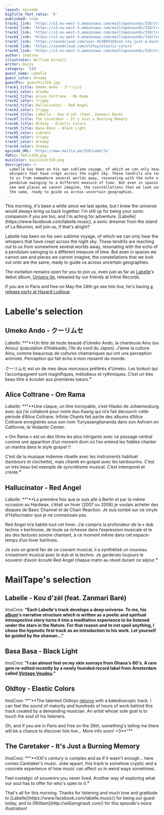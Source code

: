 ```yaml
---
layout: episode
bigTitle_font_ratio: '6'
published: true
track1_link: 'https://s3.eu-west-3.amazonaws.com/mailtapesounds/310/track1.mp3'
track2_link: 'https://s3.eu-west-3.amazonaws.com/mailtapesounds/310/track2.mp3'
track3_link: 'https://s3.eu-west-3.amazonaws.com/mailtapesounds/310/track3.mp3'
track4_link: 'https://s3.eu-west-3.amazonaws.com/mailtapesounds/310/track4.mp3'
track7_link: 'https://soundcloud.com/user-453883159/a1-its-just-a-burning-memory'
track6_link: 'https://soundcloud.com/oldtoy/elastic-colors'
track5_link: 'https://s3.eu-west-3.amazonaws.com/mailtapesounds/310/track5.mp3'
author: ImaCrea
illustrator: William Girault
writer: Daisy
category: '310'
guest_name: Labelle
guest_color: dreamy
guestPic: guestPic310.jpg
track1_title: Umeko Ando - クーリムセ
track1_color: dreamy
track2_title: Alice Coltrane - Om Rama
track2_color: trippy
track3_title: Hallucinator - Red Angel
track3_color: trippy
track4_title: Labelle - Kou d'zèl (feat. Zanmari Baré)
track7_title: The Caretaker - It's Just a Burning Memory
track6_title: Oldtoy - Elastic Colors
track5_title: Basa Basa - Black Light
track5_color: vibrant
track6_color: trippy
track7_color: dreamy
track4_color: dreamy
episode_URL: 'https://www.mailta.pe/310/Labelle'
fbPic: fbPic310.png
musiColor: musiColor310.png
description: >-
  Labelle has been on his own sublime voyage, of which we can only hear the
  whispers that have crept across the night sky. These tendrils are reaching out
  to us from somewhere several worlds away, resonating with the echo of a
  pendulum swinging to a different measure of time. But even in spaces we cannot
  see and places we cannot imagine, the constellations that we look out onto are
  the same, ready to guide us across uncertain geographies.
---
```

<p id="introduction">This morning, it's been a while since we last spoke, but I knew the universe would always bring us back together. I'm still up for being your sonic companion if you are too, and I'm aching for adventure. [Labelle](https://www.facebook.com/labelle.music), a sonic dreamer from the island of La Réunion, will join us, if that's alright?</p>

Labelle has been on his own sublime voyage, of which we can only hear the whispers that have crept across the night sky. These tendrils are reaching out to us from somewhere several worlds away, resonating with the echo of a pendulum swinging to a different measure of time. But even in spaces we cannot see and places we cannot imagine, the constellations that we look out onto are the same, ready to guide us across uncertain geographies.

The invitation remains open for you to join us, even just as far as [Labelle](https://www.facebook.com/labelle.music)'s debut album, [Univers-île](https://infine-rec.bandcamp.com/album/univers-le), released by our friends at Infiné Records.

If you are in Paris and free on May the 24th go see him live, he's having [a release party at Hasard Ludique](https://www.facebook.com/events/2012930832282013/).

# Labelle's selection

## Umeko Ando - クーリムセ
_Labelle_: **"**Un titre de toute beauté d’Umeko Ando, la chanteuse Ainu (ou Aïnou) (population d’Hokkaido, l’île du nord du Japon). J’aime la culture Ainu, comme beaucoup de cultures chamaniques qui ont une perception animiste. Perception qui fait écho à mon ressenti du monde.

クーリムセ est un de mes deux morceaux préférés d’Umeko. Les tonkori qui l’accompagnent
sont magnifiques, mélodieux et rythmiques. C’est un très beau titre à écouter aux premières
lueurs.**"**

## Alice Coltrane - Om Rama
_Labelle_: **"**Une claque, un titre incroyable, c’est Hlasko de Johannesburg avec qui j’ai collaboré pour notre duo Kaang qui m’a fait découvrir cette période d’Alice Coltrane. Infinte Chants fait partie des albums d’Alice Coltrane enregistrés sous son nom Turiyasangitananda dans son Ashram en
Californie, le Vedantic Center.

« Om Rama » est un des titres les plus intrigants avec ce passage central comme une apparition d’un moment divin où l’on entend les fidèles chanter un mantra dans le style gospel !!

C’est de la musique indienne rituelle avec les instruments habituel (tambours et clochette), mais
chanté en gospel avec les tambourins. C’est un très beau bel exemple de syncrétisme musical.
C’est intemporel et créole.**"**

## Hallucinator - Red Angel
_Labelle_: **"**La première fois que je suis allé à Berlin et par la même occasion au Hardwax, c’était un hiver (2007 ou 2008) je voulais acheter des disques de Basic Channel et de Chain Reaction. 
Je suis tombé sur ce vinyle d’Hallucinator que je ne connaissais pas.

Red Angel m’a habité tout cet hiver. J’ai compris la profondeur de la « dub techno » berlinoise, de toute sa richesse dans l’expression musicale et le jeu des textures sonore chantant, à ce moment même dans cet espace-temps d’un hiver berlinois.

Je suis un grand fan de ce courant musical, il a synthétisé un nouveau croisement musical avec le dub et la techno. Je garderais toujours le souvenir d’avoir écouté Red Angel chaque matin au réveil durant ce séjour.**"**


# MailTape's selection

## Labelle - Kou d'zèl (feat. Zanmari Baré)
_ImaCrea_: **"**Each Labelle's track develops a deep universe. To me, his [album](https://infine-rec.bandcamp.com/album/univers-le)'s narrative structure which is written as a poetic and spiritual introspective story turns it into a meditative experience to be listened under the stars in the Nature. For that reason and to not spoil anything, I chose the hypnotic first track as an introduction to his work. Let yourself be guided by the shaman...**"**

## Basa Basa - Black Light
_ImaCrea_: **"**I can almost feel on my skin sunrays from Ghana's 80's. A rare gem re-edited recently by a newly founded record label from Amsterdam called [Vintage Voudou](https://basabasa.bandcamp.com/album/homowo).**"**

## Oldtoy - Elastic Colors
_ImaCrea_: **"**The talented Oldtoys [returns](https://www.mailta.pe/114/oldtoy/) with a kaleidoscopic track. I can feel the sound of maturity and hundreds of hours of work behind this track created by a demanding musician. An artist whose sole goal is to touch the soul of his listeners.

Oh, and if you are in Paris and free on the 26th, something's telling me there will be a chance to discover him live... More info soon! <3**"**

## The Caretaker - It's Just a Burning Memory
_ImaCrea_: **"**XXI's century is complex and as if it wasn't enough... here comes Caretaker's music. Joke appart, this track is somehow cryptic and a concrete experience of how music can affect us in weird ways sometimes.

Feel nostalgic of souvenirs you never lived. Another way of exploring what our soul has to offer for who's open to it.**"**

<p id="outroduction">That's all for this morning. Thanks for listening and much love and gratitude to [Labelle](https://www.facebook.com/labelle.music/) for being our guest today, and to [William](http://williamgirault.com/) for this episode's noice illustration!</p>
